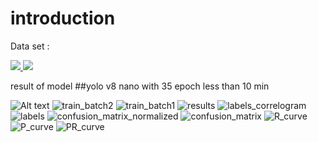# introduction
Data set :

<a href="https://universe.roboflow.com/test3-jl78w/free-space-2">
    <img src="https://app.roboflow.com/images/download-dataset-badge.svg"></img>
</a>

<a href="https://universe.roboflow.com/test3-jl78w/free-space-2/model/">
    <img src="https://app.roboflow.com/images/try-model-badge.svg"></img>
</a>


result of model 
##yolo v8 nano with 35 epoch less than 10 min 

![Alt text](https://github.com/AmirSamanMirjalili/Vacancy-Detection/assets/55619301/36749702-88ca-4331-b6b4-a8bd27e6f6ad)
![train_batch2](https://github.com/AmirSamanMirjalili/Vacancy-Detection/assets/55619301/437453f4-2bf1-4cf0-8250-b0dd01c877eb)
![train_batch1](https://github.com/AmirSamanMirjalili/Vacancy-Detection/assets/55619301/64147757-2895-4e38-aea1-9fc4de67836d)
![results](https://github.com/AmirSamanMirjalili/Vacancy-Detection/assets/55619301/3e45c36d-42e5-4fd4-9e68-5ac38c9785a1)
![labels_correlogram](https://github.com/AmirSamanMirjalili/Vacancy-Detection/assets/55619301/2eb3731d-2901-4ffb-bbb3-20bafa8039c0)
![labels](https://github.com/AmirSamanMirjalili/Vacancy-Detection/assets/55619301/262718ac-f60b-4f90-bb23-f93801eefb33)
![confusion_matrix_normalized](https://github.com/AmirSamanMirjalili/Vacancy-Detection/assets/55619301/6d1cacb5-78f8-49e8-8f1c-a3509c7c5b33)
![confusion_matrix](https://github.com/AmirSamanMirjalili/Vacancy-Detection/assets/55619301/3d34745e-f831-486c-bf62-6b8eb313b03c)
![R_curve](https://github.com/AmirSamanMirjalili/Vacancy-Detection/assets/55619301/14cfd137-575e-4c58-a3e3-aa0c36c03355)
![P_curve](https://github.com/AmirSamanMirjalili/Vacancy-Detection/assets/55619301/ceb13a44-e1c2-4641-b182-10e6a5e0105c)
![PR_curve](https://github.com/AmirSamanMirjalili/Vacancy-Detection/assets/55619301/ac4ad326-ed40-4ed8-ae77-6d2dd9db263e)
















